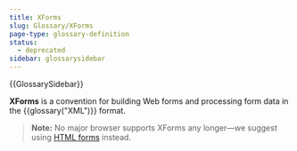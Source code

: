 ```yaml
---
title: XForms
slug: Glossary/XForms
page-type: glossary-definition
status:
  - deprecated
sidebar: glossarysidebar
---
```


{{GlossarySidebar}}

**XForms** is a convention for building Web forms and processing form data in the {{glossary("XML")}} format.

> **Note:** No major browser supports XForms any longer—we suggest using [HTML forms](/en-US/docs/Learn/Forms) instead.
